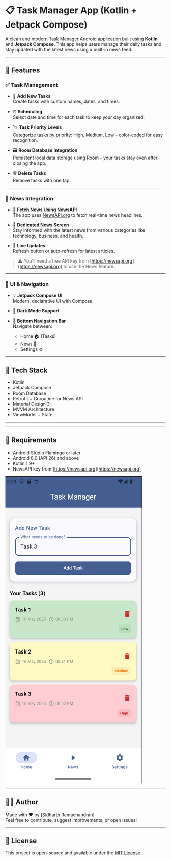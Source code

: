 # 📋 Task Manager App (Kotlin + Jetpack Compose)

A clean and modern Task Manager Android application built using **Kotlin** and **Jetpack Compose**. This app helps users manage their daily tasks and stay updated with the latest news using a built-in news feed.


---

## 🚀 Features

### ✅ Task Management
- 📝 **Add New Tasks**  
  Create tasks with custom names, dates, and times.

- ⏰ **Scheduling**  
  Select date and time for each task to keep your day organized.

- 🏷️ **Task Priority Levels**  
  Categorize tasks by priority: High, Medium, Low – color-coded for easy recognition.

- 🗃️ **Room Database Integration**  
  Persistent local data storage using Room – your tasks stay even after closing the app.

- 🗑️ **Delete Tasks**  
  Remove tasks with one tap.

---

### 📰 News Integration
- 📡 **Fetch News Using NewsAPI**  
  The app uses [NewsAPI.org](https://newsapi.org/) to fetch real-time news headlines.

- 📰 **Dedicated News Screen**  
  Stay informed with the latest news from various categories like technology, business, and health.

- 🔄 **Live Updates**  
  Refresh button or auto-refresh for latest articles.

> ⚠️ You'll need a free API key from [https://newsapi.org](https://newsapi.org) to use the News feature.

---

### 🎨 UI & Navigation
- 💡 **Jetpack Compose UI**  
  Modern, declarative UI with Compose.

- 🌙 **Dark Mode Support**

- 🧭 **Bottom Navigation Bar**  
  Navigate between:
  - Home 🏠 (Tasks)
  - News 📰
  - Settings ⚙️

---

## 🔧 Tech Stack

- Kotlin
- Jetpack Compose
- Room Database
- Retrofit + Coroutine for News API
- Material Design 3
- MVVM Architecture
- ViewModel + State

---


---

## 📱 Requirements

- Android Studio Flamingo or later
- Android 8.0 (API 26) and above
- Kotlin 1.9+
- NewsAPI key from [https://newsapi.org](https://newsapi.org)


![Home page](Images/Image1.png)


---



## 🧑‍💻 Author

Made with ❤️ by [Sidharth Ramachandran]  
Feel free to contribute, suggest improvements, or open issues!

---

## 📄 License

This project is open-source and available under the [MIT License](LICENSE).


